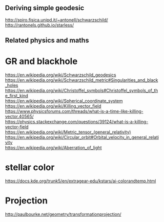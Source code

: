 Deriving simple geodesic
---------------------
http://spiro.fisica.unipd.it/~antonell/schwarzschild/  
http://rantonels.github.io/starless/  

Related physics and maths
------------------
# GR and blackhole
https://en.wikipedia.org/wiki/Schwarzschild_geodesics  
https://en.wikipedia.org/wiki/Schwarzschild_metric#Singularities_and_black_holes  
https://en.wikipedia.org/wiki/Christoffel_symbols#Christoffel_symbols_of_the_first_kind  
https://en.wikipedia.org/wiki/Spherical_coordinate_system  
https://en.wikipedia.org/wiki/Killing_vector_field  
https://www.physicsforums.com/threads/what-is-a-time-like-killing-vector.40565/  
https://physics.stackexchange.com/questions/39124/what-is-a-killing-vector-field  
https://en.wikipedia.org/wiki/Metric_tensor_(general_relativity)  
https://en.wikipedia.org/wiki/Circular_orbit#Orbital_velocity_in_general_relativity  
https://en.wikipedia.org/wiki/Aberration_of_light

# stellar color
https://docs.kde.org/trunk5/en/extragear-edu/kstars/ai-colorandtemp.html  

# Projection
http://paulbourke.net/geometry/transformationprojection/  